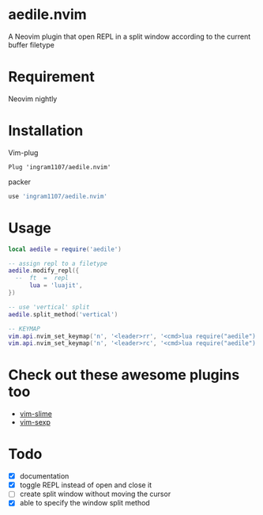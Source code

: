 # aedile.nvim

A Neovim plugin that open REPL in a split window according to the current buffer filetype

# Requirement

Neovim nightly

# Installation

Vim-plug

```viml
Plug 'ingram1107/aedile.nvim'
```

packer

```lua
use 'ingram1107/aedile.nvim'
```

# Usage

```lua
local aedile = require('aedile')

-- assign repl to a filetype
aedile.modify_repl({
  --  ft  =  repl
      lua = 'luajit',
})

-- use 'vertical' split
aedile.split_method('vertical')

-- KEYMAP
vim.api.nvim_set_keymap('n', '<leader>rr', '<cmd>lua require("aedile").toggle_repl()<cr>')
vim.api.nvim_set_keymap('n', '<leader>rc', '<cmd>lua require("aedile").terminate_repl()<cr>')
```

# Check out these awesome plugins too
- [vim-slime](https://github.com/jpalardy/vim-slime)
- [vim-sexp](https://github.com/guns/vim-sexp)

# Todo
- [X] documentation
- [X] toggle REPL instead of open and close it
- [ ] create split window without moving the cursor
- [X] able to specify the window split method
